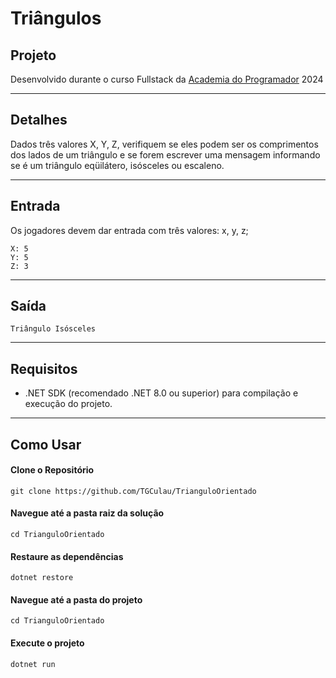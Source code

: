 
# Triângulos


## Projeto

Desenvolvido durante o curso Fullstack da [Academia do Programador](https://www.academiadoprogramador.net) 2024

---
## Detalhes

Dados três valores X, Y, Z, verifiquem se eles podem ser os comprimentos dos lados de um triângulo e se forem escrever uma mensagem informando se é um triângulo eqüilátero, isósceles ou escaleno.

---
## Entrada

Os jogadores devem dar entrada com três valores: x, y, z;

```
X: 5
Y: 5
Z: 3
```

---
## Saída

```
Triângulo Isósceles
```

---
## Requisitos

- .NET SDK (recomendado .NET 8.0 ou superior) para compilação e execução do projeto.
---
## Como Usar

#### Clone o Repositório
```
git clone https://github.com/TGCulau/TrianguloOrientado
```

#### Navegue até a pasta raiz da solução
```
cd TrianguloOrientado
```

#### Restaure as dependências
```
dotnet restore
```

#### Navegue até a pasta do projeto
```
cd TrianguloOrientado
```

#### Execute o projeto
```
dotnet run
```
